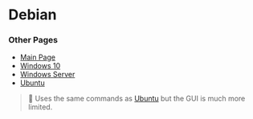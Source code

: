 # Debian

### Other Pages
- [Main Page](Docs.md)
- [Windows 10](Windows_10.md)
- [Windows Server](Server.md)
- [Ubuntu](Ubuntu.md)

> :page_with_curl: Uses the same commands as [Ubuntu](#ubuntu-22) but the GUI is much more limited.